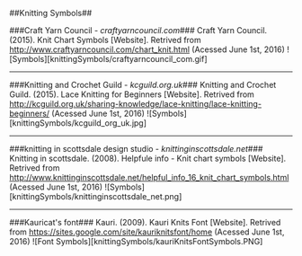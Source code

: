 ##Knitting Symbols##

###Craft Yarn Council - _craftyarncouncil.com_###
Craft Yarn Council. (2015). Knit Chart Symbols [Website]. Retrived from http://www.craftyarncouncil.com/chart_knit.html (Acessed June 1st, 2016)
![Symbols][knittingSymbols/craftyarncouncil_com.gif]

----
###Knitting and Crochet Guild - _kcguild.org.uk_###
Knitting and Crochet Guild. (2015). Lace Knitting for Beginners [Website]. Retrived from http://kcguild.org.uk/sharing-knowledge/lace-knitting/lace-knitting-beginners/ (Acessed June 1st, 2016)
![Symbols][knittingSymbols/kcguild_org_uk.jpg]

----
###knitting in scottsdale design studio - _knittinginscottsdale.net_###
Knitting in scottsdale. (2008). Helpfule info - Knit chart symbols [Website]. Retrived from http://www.knittinginscottsdale.net/helpful_info_16_knit_chart_symbols.html (Acessed June 1st, 2016)
![Symbols][knittingSymbols/knittinginscottsdale_net.png]

----
###Kauricat's font###
Kauri. (2009). Kauri Knits Font [Website]. Retrived from https://sites.google.com/site/kauriknitsfont/home (Acessed June 1st, 2016)
![Font Symbols][knittingSymbols/kauriKnitsFontSymbols.PNG]